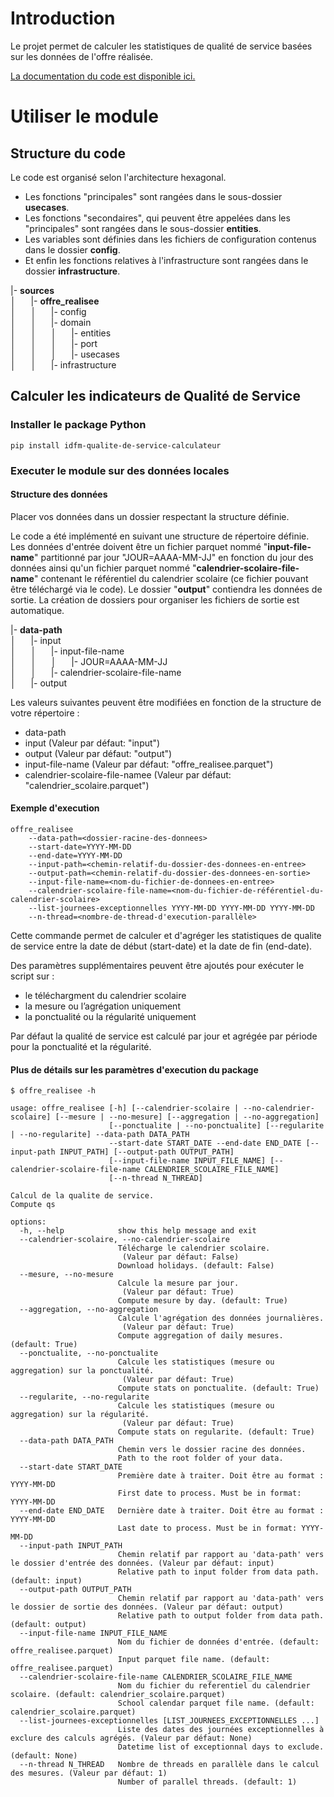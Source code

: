 # Introduction
Le projet permet de calculer les statistiques de qualité de service basées sur les données de l'offre réalisée.

[La documentation du code est disponible ici.](https://iledefrancemobilites.github.io/idfm_offre_realisee_ponctualite_regularite/index.html)

# Utiliser le module

## Structure du code

Le code est organisé selon l'architecture hexagonal.
- Les fonctions "principales" sont rangées dans le sous-dossier **usecases**.
- Les fonctions "secondaires", qui peuvent être appelées dans les "principales" sont rangées dans le sous-dossier
**entities**.
- Les variables sont définies dans les fichiers de configuration contenus dans le dossier **config**.
- Et enfin les fonctions relatives à l'infrastructure sont rangées dans le dossier **infrastructure**.

|- **sources**\
│&nbsp;&nbsp;&nbsp;&nbsp;&nbsp;&nbsp;|- **offre_realisee**\
│&nbsp;&nbsp;&nbsp;&nbsp;&nbsp;&nbsp;│&nbsp;&nbsp;&nbsp;&nbsp;&nbsp;&nbsp;|- config\
│&nbsp;&nbsp;&nbsp;&nbsp;&nbsp;&nbsp;│&nbsp;&nbsp;&nbsp;&nbsp;&nbsp;&nbsp;|- domain\
│&nbsp;&nbsp;&nbsp;&nbsp;&nbsp;&nbsp;│&nbsp;&nbsp;&nbsp;&nbsp;&nbsp;&nbsp;│&nbsp;&nbsp;&nbsp;&nbsp;&nbsp;&nbsp;|- entities\
│&nbsp;&nbsp;&nbsp;&nbsp;&nbsp;&nbsp;│&nbsp;&nbsp;&nbsp;&nbsp;&nbsp;&nbsp;│&nbsp;&nbsp;&nbsp;&nbsp;&nbsp;&nbsp;|- port\
│&nbsp;&nbsp;&nbsp;&nbsp;&nbsp;&nbsp;│&nbsp;&nbsp;&nbsp;&nbsp;&nbsp;&nbsp;│&nbsp;&nbsp;&nbsp;&nbsp;&nbsp;&nbsp;|- usecases\
│&nbsp;&nbsp;&nbsp;&nbsp;&nbsp;&nbsp;│&nbsp;&nbsp;&nbsp;&nbsp;&nbsp;&nbsp;|- infrastructure

## Calculer les indicateurs de Qualité de Service

### Installer le package Python
```console
pip install idfm-qualite-de-service-calculateur
```

### Executer le module sur des données locales

#### Structure des données
Placer vos données dans un dossier respectant la structure définie.

Le code a été implémenté en suivant une structure de répertoire définie. Les données d'entrée doivent être un fichier parquet nommé "**input-file-name**" partitionné par jour "JOUR=AAAA-MM-JJ" en fonction du jour des données ainsi qu'un fichier parquet nommé "**calendrier-scolaire-file-name**" contenant le référentiel du calendrier scolaire (ce fichier pouvant être téléchargé via le code). Le dossier "**output**" contiendra les données de sortie. La création de dossiers pour organiser les fichiers de sortie est automatique.

|- **data-path**\
│&nbsp;&nbsp;&nbsp;&nbsp;&nbsp;&nbsp;|- input\
│&nbsp;&nbsp;&nbsp;&nbsp;&nbsp;&nbsp;│&nbsp;&nbsp;&nbsp;&nbsp;&nbsp;&nbsp;|- input-file-name\
│&nbsp;&nbsp;&nbsp;&nbsp;&nbsp;&nbsp;│&nbsp;&nbsp;&nbsp;&nbsp;&nbsp;&nbsp;│&nbsp;&nbsp;&nbsp;&nbsp;&nbsp;&nbsp;|- JOUR=AAAA-MM-JJ\
│&nbsp;&nbsp;&nbsp;&nbsp;&nbsp;&nbsp;│&nbsp;&nbsp;&nbsp;&nbsp;&nbsp;&nbsp;|- calendrier-scolaire-file-name\
│&nbsp;&nbsp;&nbsp;&nbsp;&nbsp;&nbsp;|- output

Les valeurs suivantes peuvent être modifiées en fonction de la structure de votre répertoire :
- data-path
- input (Valeur par défaut: "input")
- output (Valeur par défaut: "output")
- input-file-name (Valeur par défaut: "offre_realisee.parquet")
- calendrier-scolaire-file-namee (Valeur par défaut: "calendrier_scolaire.parquet")


#### Exemple d'execution
```console
offre_realisee
    --data-path=<dossier-racine-des-donnees>
    --start-date=YYYY-MM-DD
    --end-date=YYYY-MM-DD
    --input-path=<chemin-relatif-du-dossier-des-donnees-en-entree>
    --output-path=<chemin-relatif-du-dossier-des-donnees-en-sortie>
    --input-file-name=<nom-du-fichier-de-donnees-en-entree>
    --calendrier-scolaire-file-name=<nom-du-fichier-de-référentiel-du-calendrier-scolaire>
    --list-journees-exceptionnelles YYYY-MM-DD YYYY-MM-DD YYYY-MM-DD
    --n-thread=<nombre-de-thread-d'execution-parallèle>
```

Cette commande permet de calculer et d'agréger les statistiques de qualite de service entre la date de début (start-date) et la date de fin (end-date).

Des paramètres supplémentaires peuvent être ajoutés pour exécuter le script sur :
- le téléchargment du calendrier scolaire
- la mesure ou l’agrégation uniquement
- la ponctualité ou la régularité uniquement

Par défaut la qualité de service est calculé par jour et agrégée par période pour la ponctualité et la régularité.

#### Plus de détails sur les paramètres d'execution du package

```console
$ offre_realisee -h

usage: offre_realisee [-h] [--calendrier-scolaire | --no-calendrier-scolaire] [--mesure | --no-mesure] [--aggregation | --no-aggregation]
                      [--ponctualite | --no-ponctualite] [--regularite | --no-regularite] --data-path DATA_PATH
                      --start-date START_DATE --end-date END_DATE [--input-path INPUT_PATH] [--output-path OUTPUT_PATH]
                      [--input-file-name INPUT_FILE_NAME] [--calendrier-scolaire-file-name CALENDRIER_SCOLAIRE_FILE_NAME]
                      [--n-thread N_THREAD]

Calcul de la qualite de service.
Compute qs

options:
  -h, --help            show this help message and exit
  --calendrier-scolaire, --no-calendrier-scolaire
                        Télécharge le calendrier scolaire.
                         (Valeur par défaut: False)
                        Download holidays. (default: False)
  --mesure, --no-mesure
                        Calcule la mesure par jour.
                         (Valeur par défaut: True)
                        Compute mesure by day. (default: True)
  --aggregation, --no-aggregation
                        Calcule l'agrégation des données journalières.
                         (Valeur par défaut: True)
                        Compute aggregation of daily mesures. (default: True)
  --ponctualite, --no-ponctualite
                        Calcule les statistiques (mesure ou aggregation) sur la ponctualité.
                         (Valeur par défaut: True)
                        Compute stats on ponctualite. (default: True)
  --regularite, --no-regularite
                        Calcule les statistiques (mesure ou aggregation) sur la régularité.
                         (Valeur par défaut: True)
                        Compute stats on regularite. (default: True)
  --data-path DATA_PATH
                        Chemin vers le dossier racine des données.
                        Path to the root folder of your data.
  --start-date START_DATE
                        Première date à traiter. Doit être au format : YYYY-MM-DD
                        First date to process. Must be in format: YYYY-MM-DD
  --end-date END_DATE   Dernière date à traiter. Doit être au format : YYYY-MM-DD
                        Last date to process. Must be in format: YYYY-MM-DD
  --input-path INPUT_PATH
                        Chemin relatif par rapport au 'data-path' vers le dossier d'entrée des données. (Valeur par défaut: input)
                        Relative path to input folder from data path. (default: input)
  --output-path OUTPUT_PATH
                        Chemin relatif par rapport au 'data-path' vers le dossier de sortie des données. (Valeur par défaut: output)
                        Relative path to output folder from data path. (default: output)
  --input-file-name INPUT_FILE_NAME
                        Nom du fichier de données d'entrée. (default: offre_realisee.parquet)
                        Input parquet file name. (default: offre_realisee.parquet)
  --calendrier-scolaire-file-name CALENDRIER_SCOLAIRE_FILE_NAME
                        Nom du fichier du referentiel du calendrier scolaire. (default: calendrier_scolaire.parquet)
                        School calendar parquet file name. (default: calendrier_scolaire.parquet)
  --list-journees-exceptionnelles [LIST_JOURNEES_EXCEPTIONNELLES ...]
                        Liste des dates des journées exceptionnelles à exclure des calculs agrégés. (Valeur par défaut: None)
                        Datetime list of exceptionnal days to exclude. (default: None)
  --n-thread N_THREAD   Nombre de threads en parallèle dans le calcul des mesures. (Valeur par défaut: 1)
                        Number of parallel threads. (default: 1)
```

